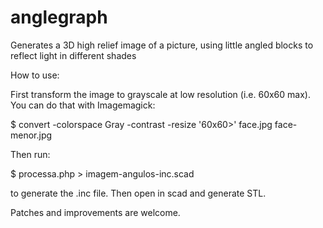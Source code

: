 # anglegraph
Generates a 3D high relief image of a picture, using little angled blocks to reflect light in different shades

How to use:

First transform the image to grayscale at low resolution (i.e. 60x60 max). You can do that with Imagemagick:

$ convert -colorspace Gray -contrast -resize '60x60>' face.jpg face-menor.jpg

Then run:

$ processa.php > imagem-angulos-inc.scad

to generate the .inc file. Then open in scad and generate STL.

Patches and improvements are welcome.


